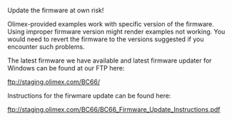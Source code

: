 Update the firmware at own risk!

Olimex-provided examples work with specific version of the firmware. Using improper firmware version might render examples not working. You would need to revert the firmware to the versions suggested if you encounter such problems.

The latest firmware we have available and latest firmware updater for Windows can be found at our FTP here:

ftp://staging.olimex.com/BC66/

Instructions for the firwmare update can be found here:

ftp://staging.olimex.com/BC66/BC66_Firmware_Update_Instructions.pdf